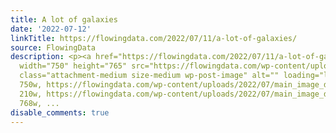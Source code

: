 ```yaml
---
title: A lot of galaxies
date: '2022-07-12'
linkTitle: https://flowingdata.com/2022/07/11/a-lot-of-galaxies/
source: FlowingData
description: <p><a href="https://flowingdata.com/2022/07/11/a-lot-of-galaxies/"><img
  width="750" height="765" src="https://flowingdata.com/wp-content/uploads/2022/07/main_image_deep_field_smacs0723-5mb-750x765.jpg"
  class="attachment-medium size-medium wp-post-image" alt="" loading="lazy" srcset="https://flowingdata.com/wp-content/uploads/2022/07/main_image_deep_field_smacs0723-5mb-750x765.jpg
  750w, https://flowingdata.com/wp-content/uploads/2022/07/main_image_deep_field_smacs0723-5mb-210x214.jpg
  210w, https://flowingdata.com/wp-content/uploads/2022/07/main_image_deep_field_smacs0723-5mb-768x783.jpg
  768w, ...
disable_comments: true
---
```

<p><a href="https://flowingdata.com/2022/07/11/a-lot-of-galaxies/"><img width="750" height="765" src="https://flowingdata.com/wp-content/uploads/2022/07/main_image_deep_field_smacs0723-5mb-750x765.jpg" class="attachment-medium size-medium wp-post-image" alt="" loading="lazy" srcset="https://flowingdata.com/wp-content/uploads/2022/07/main_image_deep_field_smacs0723-5mb-750x765.jpg 750w, https://flowingdata.com/wp-content/uploads/2022/07/main_image_deep_field_smacs0723-5mb-210x214.jpg 210w, https://flowingdata.com/wp-content/uploads/2022/07/main_image_deep_field_smacs0723-5mb-768x783.jpg 768w, ...